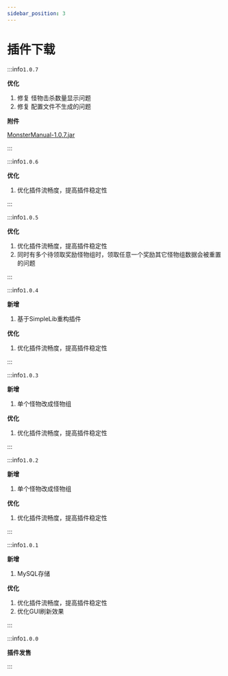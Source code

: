 ```yaml
---
sidebar_position: 3
---
```


# 插件下载

:::info`1.0.7`

**优化**

1. 修复 怪物击杀数量显示问题
2. 修复 配置文件不生成的问题

**附件**

[MonsterManual-1.0.7.jar](https://www.goodmc.cn/plugin/MonsterManual/MonsterManual-1.0.7.jar)

:::

:::info`1.0.6`

**优化**

1. 优化插件流畅度，提高插件稳定性

:::

:::info`1.0.5`

**优化**

1. 优化插件流畅度，提高插件稳定性
2. 同时有多个待领取奖励怪物组时，领取任意一个奖励其它怪物组数据会被重置的问题

:::

:::info`1.0.4`

**新增**

1. 基于SimpleLib重构插件

**优化**

1. 优化插件流畅度，提高插件稳定性

:::

:::info`1.0.3`

**新增**

1. 单个怪物改成怪物组

**优化**

1. 优化插件流畅度，提高插件稳定性

:::

:::info`1.0.2`

**新增**

1. 单个怪物改成怪物组

**优化**

1. 优化插件流畅度，提高插件稳定性

:::

:::info`1.0.1`

**新增**

1. MySQL存储

**优化**

1. 优化插件流畅度，提高插件稳定性
2. 优化GUI刷新效果

:::

:::info`1.0.0`

**插件发售**

:::
